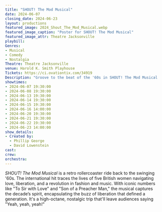 ```yaml
---
title: "SHOUT! The Mod Musical"
date: 2024-06-07
closing_date: 2024-06-23
layout: productions
featured_image: 2024_Shout_The_Mod_Musical.webp
featured_image_caption: "Poster for SHOUT! The Mod Musical"
featured_image_attr: Theatre Jacksonville
playbill:
Genres:
- Musical
- Comedy
- Nostalgia
Theatre: Theatre Jacksonville
venue: Harold K. Smith Playhouse
Tickets: https://ci.ovationtix.com/34919
Description: "Groove to the beat of the '60s in SHOUT! The Mod Musical. Follow five British gals navigating love and liberation, underscored by iconic hits like 'To Sir with Love' and 'Goldfinger.'"
showtimes:
- 2024-06-07 19:30:00
- 2024-06-08 19:30:00
- 2024-06-13 19:30:00
- 2024-06-14 19:30:00
- 2024-06-15 19:30:00
- 2024-06-16 14:00:00
- 2024-06-20 19:30:00
- 2024-06-21 19:30:00
- 2024-06-22 19:30:00
- 2024-06-23 14:00:00
show_details:
- Created by: 
  - Phillip George
  - David Lowenstein
cast:
crew:
orchestra:
---
```

*SHOUT! The Mod Musical* is a retro rollercoaster ride back to the swinging '60s. The international hit traces the lives of five British women navigating love, liberation, and a revolution in fashion and music. With iconic numbers like "To Sir with Love" and "Son of a Preacher Man," the musical captures the decade’s spirit, encapsulating the buzz of liberation that defined a generation. It's a high-octane, nostalgic trip that'll leave audiences saying "Yeah, yeah, yeah!"